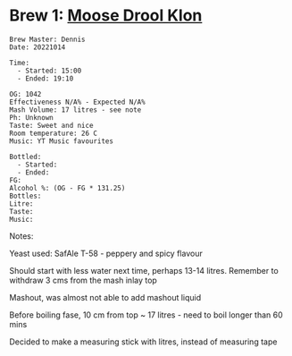 # Brew 1: [Moose Drool Klon](../brews/moose_drool_klon.md)
```
Brew Master: Dennis
Date: 20221014

Time:
  - Started: 15:00
  - Ended: 19:10

OG: 1042
Effectiveness N/A% - Expected N/A%
Mash Volume: 17 litres - see note
Ph: Unknown
Taste: Sweet and nice
Room temperature: 26 C
Music: YT Music favourites
```

```
Bottled: 
  - Started:
  - Ended: 
FG: 
Alcohol %: (OG - FG * 131.25)
Bottles: 
Litre:
Taste: 
Music:
```

Notes:

Yeast used: SafAle T-58 - peppery and spicy flavour

Should start with less water next time, perhaps 13-14 litres. Remember to withdraw 3 cms from the mash inlay top

Mashout, was almost not able to add mashout liquid

Before boiling fase, 10 cm from top ~ 17 litres - need to boil longer than 60 mins

Decided to make a measuring stick with litres, instead of measuring tape

